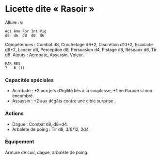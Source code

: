
# Licette dite « Rasoir »

Allure : 6

	Agi	Âme	For	Int	Vig
	d8	d6	d8	d8	d6

Compétences : Combat d8, Crochetage d6+2, Discrétion d10+2, Escalade d6+2, Lancer d6, Perception d8, Persuasion d4, Pistage d6, Réseaux d6, Tir d8.
Atouts : Acrobate, Assassin, Voleur.

	PAR	RES
	7	6 (1)

### Capacités spéciales
- Acrobate : +2 aux jets d’Agilité liés à la souplesse, +1 en Parade si non encombré.
- Assassin : +2 aux dégâts contre une cible surprise.

### Actions
- Dague : Combat d8, d8+d4.
- Arbalète de poing : Tir d8, 3/6/12, 2d4.

### Équipement
Armure de cuir, dague, arbalète de poing.

